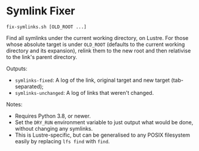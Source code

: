 # Symlink Fixer

    fix-symlinks.sh [OLD_ROOT ...]

Find all symlinks under the current working directory, on Lustre. For
those whose absolute target is under `OLD_ROOT` (defaults to the
current working directory and its expansion), relink them to the new
root and then relativise to the link's parent directory.

Outputs:
* `symlinks-fixed`: A log of the link, original target and new
   target (tab-separated);
* `symlinks-unchanged`: A log of links that weren't changed.

Notes:
* Requires Python 3.8, or newer.
* Set the `DRY_RUN` environment variable to just output what would be
  done, without changing any symlinks.
* This is Lustre-specific, but can be generalised to any POSIX
  filesystem easily by replacing `lfs find` with `find`.
